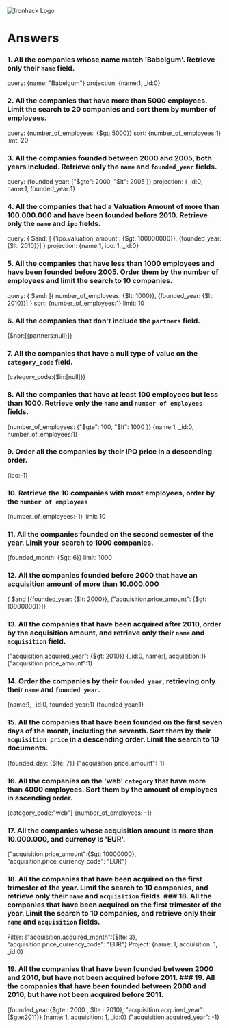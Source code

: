 ![Ironhack Logo](https://i.imgur.com/1QgrNNw.png)

# Answers

### 1. All the companies whose name match 'Babelgum'. Retrieve only their `name` field.

query: {name: "Babelgum"}
projection: {name:1, _id:0}

### 2. All the companies that have more than 5000 employees. Limit the search to 20 companies and sort them by **number of employees**.

query: {number_of_employees: {$gt: 5000}}
sort: {number_of_employees:1}
limt: 20
### 3. All the companies founded between 2000 and 2005, both years included. Retrieve only the `name` and `founded_year` fields.

query: {founded_year: {"$gte": 2000, "$lt": 2005 }}
projection: {_id:0, name:1, founded_year:1}


### 4. All the companies that had a Valuation Amount of more than 100.000.000 and have been founded before 2010. Retrieve only the `name` and `ipo` fields.

query: { $and: [ {'ipo.valuation_amount': {$gt: 100000000}}, {founded_year: {$lt: 2010}}] }
projection: {name:1, ipo: 1, _id:0}

### 5. All the companies that have less than 1000 employees and have been founded before 2005. Order them by the number of employees and limit the search to 10 companies.
query: { $and: [{ number_of_employees: {$lt: 1000}}, {founded_year: {$lt: 2010}}] }
sort: {number_of_employees:1}
limit: 10

### 6. All the companies that don't include the `partners` field.

{$nor:[{partners:null}]}

### 7. All the companies that have a null type of value on the `category_code` field.

{category_code:{$in:[null]}}

### 8. All the companies that have at least 100 employees but less than 1000. Retrieve only the `name` and `number of employees` fields.
{number_of_employees: {"$gte": 100, "$lt": 1000 }}
{name:1, _id:0, number_of_employees:1}

### 9. Order all the companies by their IPO price in a descending order.

{ipo:-1}

### 10. Retrieve the 10 companies with most employees, order by the `number of employees`
{number_of_employees:-1}
limit: 10


### 11. All the companies founded on the second semester of the year. Limit your search to 1000 companies.
{founded_month: {$gt: 6}}
limit: 1000

### 12. All the companies founded before 2000 that have an acquisition amount of more than 10.000.000

{ $and [{founded_year: {$lt: 2000}}, {"acquisition.price_amount": {$gt: 10000000}}]}

### 13. All the companies that have been acquired after 2010, order by the acquisition amount, and retrieve only their `name` and `acquisition` field.
{"acquisition.acquired_year": {$gt: 2010}}
{_id:0, name:1, acquisition:1}
{"acquisition.price_amount":1}


### 14. Order the companies by their `founded year`, retrieving only their `name` and `founded year`.
{name:1, _id:0, founded_year:1}
{founded_year:1}

### 15. All the companies that have been founded on the first seven days of the month, including the seventh. Sort them by their `acquisition price` in a descending order. Limit the search to 10 documents.
{founded_day: {$lte: 7}}
{"acquisition.price_amount":-1}


### 16. All the companies on the 'web' `category` that have more than 4000 employees. Sort them by the amount of employees in ascending order.
{category_code:"web"}
{number_of_employees: -1}

### 17. All the companies whose acquisition amount is more than 10.000.000, and currency is 'EUR'.
{"acquisition.price_amount":{$gt: 10000000}, "acquisition.price_currency_code": "EUR"}

### 18. All the companies that have been acquired on the first trimester of the year. Limit the search to 10 companies, and retrieve only their `name` and `acquisition` fields.	### 18. All the companies that have been acquired on the first trimester of the year. Limit the search to 10 companies, and retrieve only their `name` and `acquisition` fields.
Filter: {"acquisition.acquired_month":{$lte: 3}, "acquisition.price_currency_code": "EUR"}
Project: {name: 1, acquisition: 1, _id:0}

### 19. All the companies that have been founded between 2000 and 2010, but have not been acquired before 2011.	### 19. All the companies that have been founded between 2000 and 2010, but have not been acquired before 2011.
{founded_year:{$gte : 2000 , $lte : 2010}, "acquisition.acquired_year": {$gte:2011}}
{name: 1, acquisition: 1, _id:0}
{"acquisition.acquired_year": -1}
